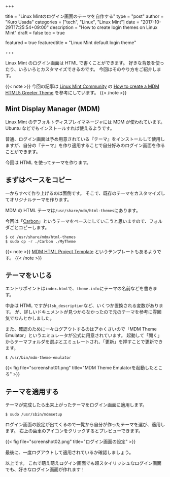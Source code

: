 +++

title       = "Linux Mintのログイン画面のテーマを自作する"
type        = "post"
author      = "Kuro Usada"
categories  = ["tech", "Linux", "Linux Mint"]
date        = "2017-10-29T17:25:54+09:00"
description = "How to create login themes on Linux Mint"
draft       = false
toc         = true

featured              = true
featuredtitle         = "Linux Mint default login theme"

+++

Linux Mint のログイン画面は HTML で書くことができます。
好きな背景を使ったり、いろいろとカスタマイズできるのです。
今回はそのやり方をご紹介します。

<!--more-->

{{< note >}}
今回の記事は <a href="https://community.linuxmint.com/">Linux Mint Community</a> の <a href="https://community.linuxmint.com/tutorial/view/1336">How to create a MDM HTML5 Greeter Theme</a> を参考にしています。
{{< /note >}}

## Mint Display Manager (MDM)

Linux Mint のデフォルトディスプレイマネージャには MDM が使われています。
Ubuntu などでもインストールすれば使えるようです。

普通、ログイン画面は予め用意されている『テーマ』をインストールして使用しますが、自分の『テーマ』を作り適用することで自分好みのログイン画面を作ることができます。

今回は HTML を使ってテーマを作ります。

## まずはベースをコピー

一からすべて作り上げるのは面倒です。
そこで、既存のテーマをカスタマイズしてオリジナルテーマを作ります。

MDM の HTML テーマは`/usr/share/mdm/html-themes`にあります。

今回は「[Carbon](https://github.com/linuxmint/mint-mdm-themes/tree/master/mint-mdm-themes-html/usr/share/mdm/html-themes/Carbon)」というテーマをベースにしていこうと思いますので、フォルダごとコピーします。

```
$ cd /usr/share/mdm/html-themes
$ sudo cp -r ./Carbon ./MyTheme
```

{{< note >}}
<a href="https://github.com/chrislawlor/mdm-project-template">MDM HTML Project Template</a> というテンプレートもあるようです。
{{< /note >}}

## テーマをいじる

エントリポイントは`index.html`で、`theme.info`にテーマの名前などを書きます。

中身は HTML ですが`$lsb_description`など、いくつか置換される変数があります。
が、詳しいドキュメントが見つからなかったので元のテーマを参考に雰囲気でなんとかしました。

また、確認のために一々ログアウトするのはアホくさいので「MDM Theme Emulator」というエミュレータが公式に用意されています。
起動して「開く」からテーマフォルダを選ぶとエミュレートされ、「更新」を押すことで更新できます。

```
$ /usr/bin/mdm-theme-emulator
```

{{< fig file="screenshot01.png" title="MDM Theme Emulatorを起動したところ" >}}

## テーマを適用する

テーマが完成したら出来上がったテーマをログイン画面に適用します。

```
$ sudo /usr/sbin/mdmsetup
```

ログイン画面の設定が出てくるので一覧から自分が作ったテーマを選び、適用します。
右上の歯車のアイコンをクリックするとプレビューできます。

{{< fig file="screenshot02.png" title="ログイン画面の設定" >}}

最後に、一度ログアウトして適用されているか確認しましょう。

以上です。
これで萌え萌えログイン画面でも超スタイリッシュなログイン画面でも、好きなログイン画面が作れます！
